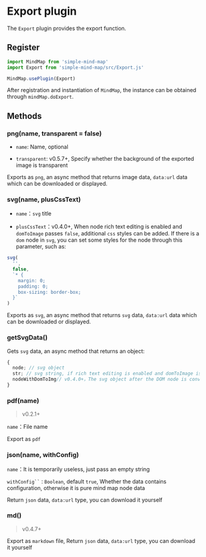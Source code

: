 # Export plugin

The `Export` plugin provides the export function.

## Register

```js
import MindMap from 'simple-mind-map'
import Export from 'simple-mind-map/src/Export.js'

MindMap.usePlugin(Export)
```

After registration and instantiation of `MindMap`, the instance can be obtained through `mindMap.doExport`.

## Methods

### png(name, transparent = false)

- `name`: Name, optional

- `transparent`: v0.5.7+, Specify whether the background of the exported image is transparent

Exports as `png`, an async method that returns image data, `data:url` data which
can be downloaded or displayed.

### svg(name, plusCssText)

- `name`：`svg` title

- `plusCssText`：v0.4.0+, When node rich text editing is enabled and `domToImage` passes `false`, additional `css` styles can be added. If there is a `dom` node in `svg`, you can set some styles for the node through this parameter, such as:

```js
svg(
  '', 
  false, 
  `* {
    margin: 0;
    padding: 0;
    box-sizing: border-box;
  }`
)
```

Exports as `svg`, an async method that returns `svg` data, `data:url` data which
can be downloaded or displayed.

### getSvgData()

Gets `svg` data, an async method that returns an object:

```js
{
  node; // svg object
  str; // svg string, if rich text editing is enabled and domToImage is set to true, the dom node in the svg character returned by this value will be converted into the form of an image
  nodeWithDomToImg// v0.4.0+，The svg object after the DOM node is converted to an image has a value only when rich text editing is enabled and domToImage is set to true, otherwise null
}
```

### pdf(name)

> v0.2.1+

`name`：File name

Export as `pdf`

### json(name, withConfig)

`name`：It is temporarily useless, just pass an empty string

`withConfig``：Boolean`, default `true`, Whether the data contains configuration, otherwise it is pure mind map node data

Return `json` data, `data:url` type, you can download it yourself

### md()

> v0.4.7+

Export as `markdown` file, Return `json` data, `data:url` type, you can download it yourself